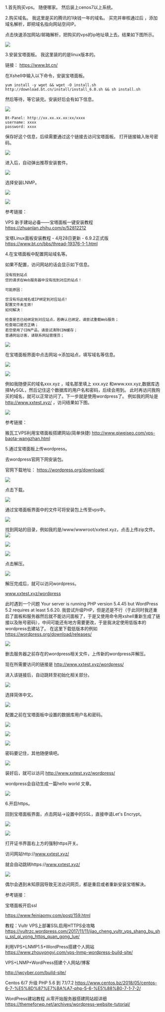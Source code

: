 
1.首先购买vps。
随便哪家。
然后装上cenos7以上系统。

2.购买域名。
我这里是买的腾讯的1块钱一年的域名。
买完并审核通过后 ，添加域名解析，即把域名指向网站空间IP。

点击快速添加网站/邮箱解析，把购买的vps的ip地址填上去。结果如下图所示。

![](https://i.imgur.com/LFrSvTc.png)


3.安装宝塔面板。
我这里装的的是linux版本的。

链接：
https://www.bt.cn/

在Xshell中输入以下命令，安装宝塔面板。


    yum install -y wget && wget -O install.sh http://download.bt.cn/install/install_6.0.sh && sh install.sh
    

然后等待，等它装完。安装好后会有如下信息。


![](https://i.imgur.com/sc58SEk.png)



    Bt-Panel: http://xx.xx.xx.xx:xx/xxxx
    username: xxxx
    password: xxxx
    

保存好这个信息，后续需要通过这个链接去访问宝塔面板。
打开链接输入账号密码。

![](https://i.imgur.com/G4UqcmL.png)


进入后，自动弹出推荐安装套件。

![](https://i.imgur.com/3dyUPXo.png)

选择安装LNMP。

![](https://i.imgur.com/DY3KHak.png)

![](https://i.imgur.com/dciEwQ8.png)

参考链接：

VPS 新手建站必备——宝塔面板一键安装教程
https://zhuanlan.zhihu.com/p/52812212

宝塔Linux面板安装教程 - 4月28日更新 - 6.9.2正式版
https://www.bt.cn/bbs/thread-19376-1-1.html

4.在宝塔面板中配置网站域名等。

如果不配置，访问网站的话会显示如下信息。

    没有找到站点
    您的请求在Web服务器中没有找到对应的站点！
    
    可能原因：
    
    您没有将此域名或IP绑定到对应站点!
    配置文件未生效!
    如何解决：
    
    检查是否已经绑定到对应站点，若确认已绑定，请尝试重载Web服务；
    检查端口是否正确；
    若您使用了CDN产品，请尝试清除CDN缓存；
    普通网站访客，请联系网站管理员；



![](https://i.imgur.com/a2szHgd.png)

在宝塔面板界面中点击网站->添加站点，填写域名等信息。

![](https://i.imgur.com/tfGTRUQ.png)


![](https://i.imgur.com/oj9CPcs.png)


例如我随便买的域名xxx.xyz ，域名那里填上 xxx.xyz 和www.xxx.xyz,数据库选择MySQL，然后记住这个数据库的用户名和密码，后续会用到。
此时再访问我购买的域名，就可以正常访问了。下一步就是使用wordpress了。
例如我的网址是 http://www.xxtest.xyz/ ，访问结果如下图。


![](https://i.imgur.com/jkvNGss.png)

参考链接：

搬瓦工VPS利用宝塔面板搭建网站(简单快捷)
http://www.qiweiseo.com/vps-baota-wangzhan.html

5.通过宝塔面板上传wordpress。

去wordpress官网下网安装包。

官网下载地址：
https://wordpress.org/download/


![](https://i.imgur.com/3nGp1aj.png)


点击下载。

![](https://i.imgur.com/HbnN64j.png)


通过宝塔面板界面中的文件可将安装包上传至vps中。

![](https://i.imgur.com/KAoU3fs.png)

找到网站的目录，例如我的是/www/wwwroot/xxtest.xyz，点击上传zip文件。
![](https://i.imgur.com/ovPDihu.png)


![](https://i.imgur.com/LQfFEwD.png)

![](https://i.imgur.com/kI31FQW.png)

点击解压。

![](https://i.imgur.com/fS2kK0X.png)

解压完成后，就可以访问wordpress。

www.xxtest.xyz/wordpress

此时遇到一个问题
Your server is running PHP version 5.4.45 but WordPress 5.2 requires at least 5.6.20.
我尝试升级PHP，但是还是不行（于此同时我还重启了面板和服务器然后就不能访问面板了，于是又使用命令用xshell重新生成了链接以及账号密码），中间可能还有地方需要更改，于是我决定使用低版本的wordpress去建站了。
在这里下载低版本的例如
https://wordpress.org/download/releases/

![](https://i.imgur.com/Kdud6cA.png)


删去服务器之前存在的wordpress相关文件，上传新的wordpress并解压。


现在所需要访问的链接是
http://www.xxtest.xyz/wordpress/

进入该链接后，自动跳转至初始化相关部分。


![](https://i.imgur.com/Eq7ykw2.png)

选择简体中文。

![](https://i.imgur.com/B31GcEO.png)


配置之前在宝塔面板中设置的数据库用户名和密码。

![](https://i.imgur.com/eIXnD7d.png)


![](https://i.imgur.com/qmdI4wi.png)

![](https://i.imgur.com/E9pqjTo.png)

密码要记住，其他随便填吧。

![](https://i.imgur.com/ASMBZXQ.png)

装好后，就可以访问 http://www.xxtest.xyz/wordpress/

wordpress会自动生成一篇hello world 文章。

![](https://i.imgur.com/UEGjkks.png)

6.开启https。

回到宝塔面板界面，点击网站->设置中的SSL，直接申请Let's Encrypt。

![](https://i.imgur.com/vLPmlKB.png)

![](https://i.imgur.com/UfHncxS.png)

打开证书界面右上方的强制https开关。

访问网站http://www.xxtest.xyz/ 

就会自动跳转https://www.xxtest.xyz/


![](https://i.imgur.com/Fv7JMYs.png)

偶尔会遇到未知原因导致无法访问网页，都是重启或者重新安装宝塔解决。


参考链接：

宝塔面板开启ssl 

https://www.feiniaomy.com/post/159.html

教程：Vultr VPS上部署SSL启用HTTPS全攻略
https://vultrzc.wordpress.com/2017/11/11/jiao_cheng_vultr_vps_shang_bu_shu_ssl_qi_yong_https_quan_gong_lue/

利用VPS+LNMP1.5+WordPress搭建个人网站
https://www.zhouyongyi.com/vps-lnmp-wordpress-build-site/

VPS+LNMP+WordPress搭建个人网站/博客

http://jwcyber.com/build-site/

Centos 6/7 升级 PHP 5.6 到 7.1/7.2
https://www.centos.bz/2018/05/centos-6-7-%E5%8D%87%E7%BA%A7-php-5-6-%E5%88%B0-7-1-7-2/

WordPress建站教程 从零开始服务器搭建网站超详细
https://themeforwp.net/archives/wordpress-website-tutorial/

